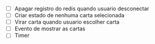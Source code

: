 - [ ] Apagar registro do redis quando usuario desconectar
- [ ] Criar estado de nenhuma carta selecionada
- [ ] Virar carta quando usuario escolher carta
- [ ] Evento de mostrar as cartas
- [ ] Timer